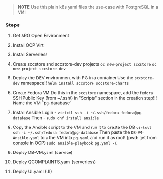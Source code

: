 > **NOTE** Use this plain k8s yaml files the use-case with PostgreSQL in a VM!

### Steps
1. Get ARO Open Environment
1. Install OCP Virt
1. Install Serverless
1. Create sccstore and sccstore-dev projects
`oc new-project sccstore`
`oc new-project sccstore-dev`

1. Deploy the DEV environment with PG in a container
Use the `sccstore-dev` namespace!! 
`helm install sccstore sccstore-charts`

1. Create Fedora VM
Do this in the `sccstore` namespace, add the `fedora` SSH Public Key (from ~/.ssh/) in "Scripts" section in the creation step!!! Name the VM "pg-database"

1. Install Ansible
Login - `virtctl ssh -i ~/.ssh/fedora fedora@pg-database`
Then - `sudo dnf install ansible`

1. Copy the Ansible script to the VM and run it to create the DB
`virtctl ssh -i ~/.ssh/fedora fedora@pg-database`
Then paste the `DB-VM-Ansible.yaml` to a the VM into `pg.yaml` and run it as root! (pwd: get from console in OCP)
`sudo ansible-playbook pg.yaml -K`
1. Deploy DB-VM.yaml (service)
1. Deploy QCOMPLAINTS.yaml (serverless)
1. Deploy UI.yaml (UI)